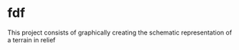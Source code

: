 # fdf
This project consists of graphically creating the schematic representation of a terrain in relief 
